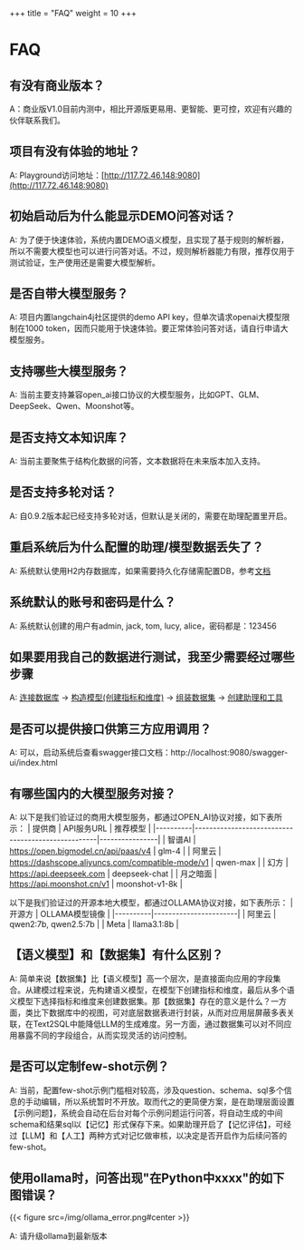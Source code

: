 +++
title = "FAQ"
weight = 10
+++

# FAQ

## 有没有商业版本？

A：商业版V1.0目前内测中，相比开源版更易用、更智能、更可控，欢迎有兴趣的伙伴联系我们。

## 项目有没有体验的地址？

A: Playground访问地址：[http://117.72.46.148:9080](http://117.72.46.148:9080)

## 初始启动后为什么能显示DEMO问答对话？

A: 为了便于快速体验，系统内置DEMO语义模型，且实现了基于规则的解析器，所以不需要大模型也可以进行问答对话。不过，规则解析器能力有限，推荐仅用于测试验证，生产使用还是需要大模型解析。

## 是否自带大模型服务？

A: 项目内置langchain4j社区提供的demo API key，但单次请求openai大模型限制在1000 token，因而只能用于快速体验。要正常体验问答对话，请自行申请大模型服务。

## 支持哪些大模型服务？

A: 当前主要支持兼容open_ai接口协议的大模型服务，比如GPT、GLM、DeepSeek、Qwen、Moonshot等。

## 是否支持文本知识库？

A: 当前主要聚焦于结构化数据的问答，文本数据将在未来版本加入支持。

## 是否支持多轮对话？

A: 自0.9.2版本起已经支持多轮对话，但默认是关闭的，需要在助理配置里开启。

## 重启系统后为什么配置的助理/模型数据丢失了？

A: 系统默认使用H2内存数据库，如果需要持久化存储需配置DB，参考[文档](https://supersonicbi.github.io/docs/%E7%B3%BB%E7%BB%9F%E9%83%A8%E7%BD%B2/%E9%85%8D%E7%BD%AEdb/)

## 系统默认的账号和密码是什么？

A: 系统默认创建的用户有admin, jack, tom, lucy, alice，密码都是：123456

## 如果要用我自己的数据进行测试，我至少需要经过哪些步骤

A: [连接数据库](https://supersonicbi.github.io/docs/headless-bi/%E8%BF%9E%E6%8E%A5%E6%95%B0%E6%8D%AE%E5%BA%93/) 
-> [构造模型(创建指标和维度)](http://supersonicbi.github.io/docs/headless-bi/%E6%9E%84%E5%BB%BA%E6%A8%A1%E5%9E%8B/) 
-> [组装数据集](http://supersonicbi.github.io/docs/headless-bi/%E7%BB%84%E8%A3%85%E6%95%B0%E6%8D%AE%E9%9B%86/)
-> [创建助理和工具](http://supersonicbi.github.io/docs/chat-bi/%E9%85%8D%E7%BD%AE%E5%8A%A9%E7%90%86/)

## 是否可以提供接口供第三方应用调用？
A: 可以，启动系统后查看swagger接口文档：http://localhost:9080/swagger-ui/index.html

## 有哪些国内的大模型服务对接？
A: 以下是我们验证过的商用大模型服务，都通过OPEN_AI协议对接，如下表所示：
| 提供商   | API服务URL                                       | 推荐模型       |
|----------|---------------------------------------------------|----------------|
| 智谱AI   | https://open.bigmodel.cn/api/paas/v4              | glm-4          |
| 阿里云   | https://dashscope.aliyuncs.com/compatible-mode/v1 | qwen-max       |
| 幻方     | https://api.deepseek.com                          | deepseek-chat  |
| 月之暗面 | https://api.moonshot.cn/v1                        | moonshot-v1-8k |

以下是我们验证过的开源本地大模型，都通过OLLAMA协议对接，如下表所示：
| 开源方   | OLLAMA模型镜像           |
|----------|-----------------------|
| 阿里云   |  qwen2:7b, qwen2.5:7b  |
| Meta    |  llama3.1:8b           |

## 【语义模型】和【数据集】有什么区别？
A: 简单来说【数据集】比【语义模型】高一个层次，是直接面向应用的字段集合。从建模过程来说，先构建语义模型，在模型下创建指标和维度，最后从多个语义模型下选择指标和维度来创建数据集。那【数据集】存在的意义是什么？一方面，类比下数据库中的视图，可对底层数据表进行封装，从而对应用层屏蔽多表关联，在Text2SQL中能降低LLM的生成难度。另一方面，通过数据集可以对不同应用暴露不同的字段组合，从而实现灵活的访问控制。

## 是否可以定制few-shot示例？
A: 当前，配置few-shot示例门槛相对较高，涉及question、schema、sql多个信息的手动编辑，所以系统暂时不开放。取而代之的更简便方案，是在助理层面设置【示例问题】，系统会自动在后台对每个示例问题运行问答，将自动生成的中间schema和结果sql以【记忆】形式保存下来。如果助理开启了【记忆评估】，可经过【LLM】和【人工】两种方式对记忆做审核，以决定是否开启作为后续问答的few-shot。

## 使用ollama时，问答出现"在Python中xxxx"的如下图错误？
{{< figure src=/img/ollama_error.png#center >}} 

A: 请升级ollama到最新版本